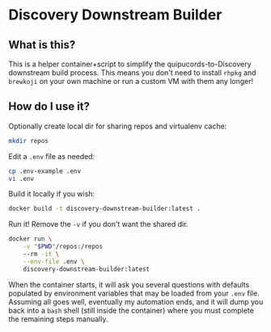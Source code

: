 # Discovery Downstream Builder

## What is this?

This is a helper container+script to simplify the quipucords-to-Discovery downstream build process. This means you don't need to install `rhpkg` and `brewkoji` on your own machine or run a custom VM with them any longer!

## How do I use it?

Optionally create local dir for sharing repos and virtualenv cache:

```sh
mkdir repos
```

Edit a `.env` file as needed:

```sh
cp .env-example .env
vi .env
```

Build it locally if you wish:

```sh
docker build -t discovery-downstream-builder:latest .
```

Run it! Remove the `-v` if you don't want the shared dir.

```sh
docker run \
    -v "$PWD"/repos:/repos
    --rm -it \
    --env-file .env \
    discovery-downstream-builder:latest
````

When the container starts, it will ask you several questions with defaults populated by environment variables that may be loaded from your `.env` file. Assuming all goes well, eventually my automation ends, and it will dump you back into a `bash` shell (still inside the container) where you must complete the remaining steps manually.
